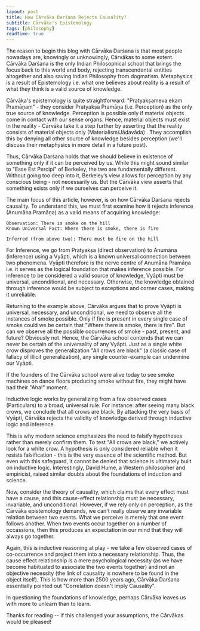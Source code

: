 ```yaml
---
layout: post
title: How Cārvāka Darśana Rejects Causality?
subtitle: Cārvāka's Epistemology
tags: [philosophy]
readtime: true
---
```


The reason to begin this blog with Cārvāka Darśana is that most people nowadays are, knowingly or unknowingly, Cārvākas to some extent. Cārvāka Darśana is the only Indian Philosophical school that brings the focus back to this world and body, rejecting transcendental entities altogether and also saving Indian Philosophy from dogmatism. Metaphysics is a result of Epistemology i.e. what one believes about reality is a result of what they think is a valid source of knowledge.

Cārvāka's epistemology is quite straightforward: "Pratyakṣameva ekam Pramāṇam" - they consider Pratyakṣa Pramāṇa (i.e. Perception) as the only true source of knowledge. Perception is possible only if material objects come in contact with our sense organs.  Hence, material objects must exist in the reality - Cārvāka take it a step further by asserting that the reality consists of material objects only (Materialism/Jāḍavāda) . They accomplish this by denying all other source of knowledge besides perception (we'll discuss their metaphysics in more detail in a future post). 

Thus, Cārvāka Darśana holds that we should believe in existence of something only if it can be perceived by us. While this might sound similar to "Esse Est Percipi" of Berkeley, the two are fundamentally different. Without going too deep into it, Berkeley’s view allows for perception by any conscious being - not necessarily us. But the Cārvāka view asserts that something exists only if we ourselves can perceive it.

The main focus of this article, however, is on how Cārvāka Darśana rejects causality. To understand this, we must first examine how it rejects inference (Anumāna Pramāṇa) as a valid means of acquiring knowledge:

```
Observation: There is smoke on the hill
Known Universal Fact: Where there is smoke, there is fire

Inferred (from above two): There must be fire on the hill
```

For Inference, we go from Pratyakṣa (direct observation) to Anumāna (inference) using a Vyāpti, which is a known universal connection between two phenomena. Vyāpti therefore is the nerve centre of Anumāna Pramāṇa i.e. it serves as the logical foundation that makes inference possible. For inference to be considered a valid source of knowledge, Vyāpti must be universal, unconditional, and necessary. Otherwise, the knowledge obtained through inference would be subject to exceptions and corner cases, making it unreliable.

Returning to the example above, Cārvāka argues that to prove Vyāpti is universal, necessary, and unconditional, we need to observe all the instances of smoke possible. Only if fire is present in every single case of smoke could we be certain that "Where there is smoke, there is fire". But can we observe all the possible occurrences of smoke - past, present, and future? Obviously not. Hence, the Cārvāka school contends that we can never be certain of the universality of any Vyāpti. Just as a single white crow disproves the generalization "All crows are black" (a classic case of fallacy of illicit generalization), any single counter-example can undermine our Vyāpti. 

If the founders of the Cārvāka school were alive today to see smoke machines on dance floors producing smoke without fire, they might have had their "Aha!" moment.

Inductive logic works by generalizing from a few observed cases (Particulars) to a broad, universal rule. For instance: after seeing many black crows, we conclude that all crows are black. By attacking the very basis of Vyāpti, Cārvāka rejects the validity of knowledge derived through inductive logic and inference.

This is why modern science emphasizes the need to falsify hypotheses rather than merely confirm them. To test "All crows are black," we actively look for a white crow. A hypothesis is only considered reliable when it resists falsification - this is the very essence of the scientific method. But even with this safeguard, it cannot be denied that science is ultimately built on inductive logic. Interestingly, David Hume, a Western philosopher and empiricist, raised similar doubts about the foundations of induction and science.

Now, consider the theory of causality, which claims that every effect must have a cause, and this cause-effect relationship must be necessary, invariable, and unconditional. However, if we rely only on perception, as the Cārvāka epistemology demands, we can't really observe any invariable relation between two events. What we perceive is merely that one event follows another. When two events occur together on a number of occassions, then this produces an expectation in our mind that they will always go together. 

Again, this is inductive reasoning at play - we take a few observed cases of co-occurrence and project them into a necessary relationship. Thus, the cause effect relationship is a mere psychological necessity (as we have become habituated to associate the two events together) and not an objective necessity (the link of causality is nowhere to be found in the object itself). This is how more than 2500 years ago, Cārvāka Darśana essentially pointed out "Correlation doesn't imply Causality".

In questioning the foundations of knowledge, perhaps Cārvāka leaves us with more to unlearn than to learn.

Thanks for reading -- if this challenged your assumptions, the Cārvākas would be pleased!
